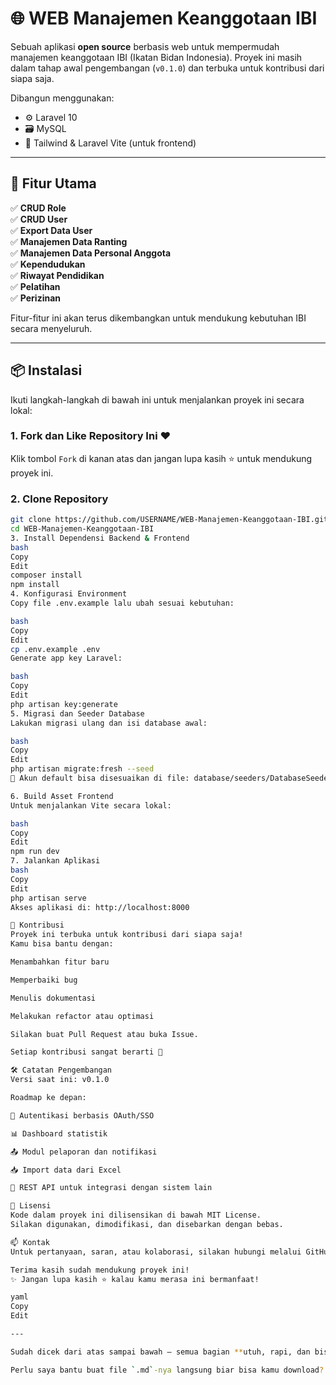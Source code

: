 # 🌐 WEB Manajemen Keanggotaan IBI

Sebuah aplikasi **open source** berbasis web untuk mempermudah manajemen keanggotaan IBI (Ikatan Bidan Indonesia). Proyek ini masih dalam tahap awal pengembangan (`v0.1.0`) dan terbuka untuk kontribusi dari siapa saja.

Dibangun menggunakan:
- ⚙️ Laravel 10
- 🗃️ MySQL
- 🎨 Tailwind & Laravel Vite (untuk frontend)

---

## 🚀 Fitur Utama

✅ **CRUD Role**  
✅ **CRUD User**  
✅ **Export Data User**  
✅ **Manajemen Data Ranting**  
✅ **Manajemen Data Personal Anggota**  
✅ **Kependudukan**  
✅ **Riwayat Pendidikan**  
✅ **Pelatihan**  
✅ **Perizinan**

Fitur-fitur ini akan terus dikembangkan untuk mendukung kebutuhan IBI secara menyeluruh.

---

## 📦 Instalasi

Ikuti langkah-langkah di bawah ini untuk menjalankan proyek ini secara lokal:

### 1. Fork dan Like Repository Ini ❤️
Klik tombol `Fork` di kanan atas dan jangan lupa kasih ⭐️ untuk mendukung proyek ini.

### 2. Clone Repository
```bash
git clone https://github.com/USERNAME/WEB-Manajemen-Keanggotaan-IBI.git
cd WEB-Manajemen-Keanggotaan-IBI
3. Install Dependensi Backend & Frontend
bash
Copy
Edit
composer install
npm install
4. Konfigurasi Environment
Copy file .env.example lalu ubah sesuai kebutuhan:

bash
Copy
Edit
cp .env.example .env
Generate app key Laravel:

bash
Copy
Edit
php artisan key:generate
5. Migrasi dan Seeder Database
Lakukan migrasi ulang dan isi database awal:

bash
Copy
Edit
php artisan migrate:fresh --seed
🧪 Akun default bisa disesuaikan di file: database/seeders/DatabaseSeeder.php

6. Build Asset Frontend
Untuk menjalankan Vite secara lokal:

bash
Copy
Edit
npm run dev
7. Jalankan Aplikasi
bash
Copy
Edit
php artisan serve
Akses aplikasi di: http://localhost:8000

🤝 Kontribusi
Proyek ini terbuka untuk kontribusi dari siapa saja!
Kamu bisa bantu dengan:

Menambahkan fitur baru

Memperbaiki bug

Menulis dokumentasi

Melakukan refactor atau optimasi

Silakan buat Pull Request atau buka Issue.

Setiap kontribusi sangat berarti 💪

🛠️ Catatan Pengembangan
Versi saat ini: v0.1.0

Roadmap ke depan:

🔐 Autentikasi berbasis OAuth/SSO

📊 Dashboard statistik

📤 Modul pelaporan dan notifikasi

📥 Import data dari Excel

🔌 REST API untuk integrasi dengan sistem lain

🪪 Lisensi
Kode dalam proyek ini dilisensikan di bawah MIT License.
Silakan digunakan, dimodifikasi, dan disebarkan dengan bebas.

📫 Kontak
Untuk pertanyaan, saran, atau kolaborasi, silakan hubungi melalui GitHub Issues.

Terima kasih sudah mendukung proyek ini!
✨ Jangan lupa kasih ⭐️ kalau kamu merasa ini bermanfaat!

yaml
Copy
Edit

---

Sudah dicek dari atas sampai bawah — semua bagian **utuh, rapi, dan bisa langsung dipakai di GitHub**.

Perlu saya bantu buat file `.md`-nya langsung biar bisa kamu download?